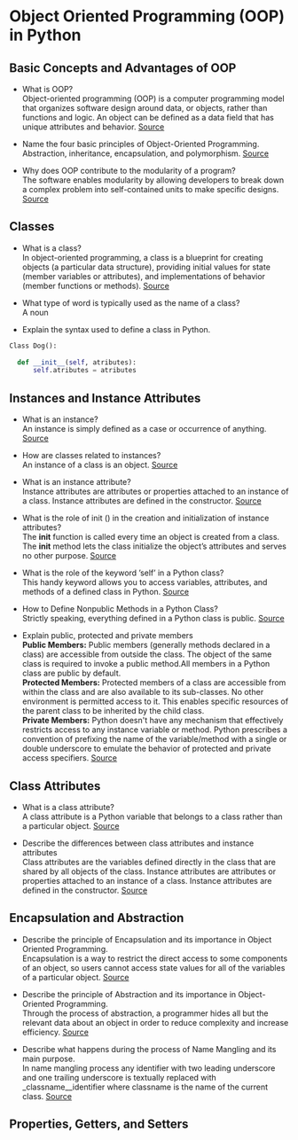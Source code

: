 # Object Oriented Programming (OOP) in Python

## Basic Concepts and Advantages of OOP

*  What is OOP?   
Object-oriented programming (OOP) is a computer programming model that organizes software design around data, or objects, rather than functions and logic. An object can be defined as a data field that has unique attributes and behavior.
[Source](https://www.techtarget.com/searchapparchitecture/definition/object-oriented-programming-OOP)

* Name the four basic principles of Object-Oriented Programming.   
Abstraction, inheritance, encapsulation, and polymorphism.
[Source](https://khalilstemmler.com/articles/object-oriented/programming/4-principles/#:~:text=Abstraction%2C%20encapsulation%2C%20inheritance%2C%20and%20polymorphism%20are%20four%20of%20the,principles%20of%20object%2Doriented%20programming.)

* Why does OOP contribute to the modularity of a program?   
The software enables modularity by allowing developers to break down a complex problem into self-contained units to make specific designs.
[Source](https://emeritus.org/blog/coding-what-is-object-oriented-programming/#:~:text=Modularity,units%20to%20make%20specific%20designs.)

## Classes 
* What is a class?   
In object-oriented programming, a class is a blueprint for creating objects (a particular data structure), providing initial values for state (member variables or attributes), and implementations of behavior (member functions or methods).
[Source](https://brilliant.org/wiki/classes-oop/)

* What type of word is typically used as the name of a class?  
A noun

*  Explain the syntax used to define a class in Python.
```python
Class Dog():
  
  def __init__(self, atributes):
      self.atributes = atributes
```

## Instances and Instance Attributes
*  What is an instance?   
An instance is simply defined as a case or occurrence of anything.
[Source](https://www.techopedia.com/definition/16325/instance)

* How are classes related to instances?   
An instance of a class is an object.
[Source](https://www.techtarget.com/whatis/definition/instance#:~:text=An%20instance%20of%20a%20class,they%20are%20called%20instance%20variables.)

*  What is an instance attribute?   
Instance attributes are attributes or properties attached to an instance of a class. Instance attributes are defined in the constructor.
[Source](https://www.tutorialsteacher.com/articles/class-attributes-vs-instance-attributes-in-python)

* What is the role of init () in the creation and initialization of instance
attributes?   
 The __init__  function is called every time an object is created from a class. The __init__ method lets the class initialize the object’s attributes and serves no other purpose.
 [Source](https://www.udacity.com/blog/2021/11/__init__-in-python-an-overview.html#:~:text=The%20__init__%20method%20lets%20the%20class%20initialize%20the,and%20serves%20no%20other%20purpose.)
 
 * What is the role of the keyword ’self’ in a Python class?   
This handy keyword allows you to access variables, attributes, and methods of a defined class in Python.
 [Source](https://blog.hubspot.com/website/python-self#:~:text=Let's%20get%20started.-,What%20is%20SELF%20in%20Python%3F,it%20by%20any%20other%20name.)
 
 * How to Define Nonpublic Methods in a Python Class?   
 Strictly speaking, everything defined in a Python class is public.
 [Source](https://towardsdatascience.com/how-to-define-nonpublic-methods-in-a-python-class-f477a1ddf3c0)
 
 * Explain public, protected and private members   
 **Public Members:** Public members (generally methods declared in a class) are accessible from outside the class. The object of the same class is required to invoke a public method.All members in a Python class are public by default.    
 **Protected Members:** Protected members of a class are accessible from within the class and are also available to its sub-classes. No other environment is permitted access to it. This enables specific resources of the parent class to be inherited by the child class.    
 **Private Members:** Python doesn't have any mechanism that effectively restricts access to any instance variable or method. Python prescribes a convention of prefixing the name of the variable/method with a single or double underscore to emulate the behavior of protected and private access specifiers.
 [Source](https://www.tutorialsteacher.com/python/public-private-protected-modifiers)
 
 ## Class Attributes
*  What is a class attribute?    
A class attribute is a Python variable that belongs to a class rather than a particular object.
[Source](https://builtin.com/software-engineering-perspectives/python-attributes#:~:text=A%20class%20attribute%20is%20a,.)

* Describe the differences between class attributes and instance attributes   
Class attributes are the variables defined directly in the class that are shared by all objects of the class. Instance attributes are attributes or properties attached to an instance of a class. Instance attributes are defined in the constructor.
[Source](https://www.tutorialsteacher.com/articles/class-attributes-vs-instance-attributes-in-python#:~:text=Class%20attributes%20are%20the%20variables,are%20defined%20in%20the%20constructor.&text=Defined%20directly%20inside%20a%20class.)

## Encapsulation and Abstraction
*  Describe the principle of Encapsulation and its importance in Object Oriented Programming.    
Encapsulation is a way to restrict the direct access to some components of an object, so users cannot access state values for all of the variables of a particular object.
 [Source](https://www.sumologic.com/glossary/encapsulation/#:~:text=Encapsulation%20is%20a%20way%20to,an%20instantiated%20class%20or%20object.)

* Describe the principle of Abstraction and its importance in Object-Oriented Programming.  
 Through the process of abstraction, a programmer hides all but the relevant data about an object in order to reduce complexity and increase efficiency.
 [Source](https://www.techtarget.com/whatis/definition/abstraction#:~:text=In%20object%2Doriented%20programming%2C%20abstraction,reduce%20complexity%20and%20increase%20efficiency.)
  
 * Describe what happens during the process of Name Mangling and its main purpose.  
 In name mangling process any identifier with two leading underscore and one trailing underscore is textually replaced with _classname__identifier where classname is the name of the current class.
   [Source](https://www.geeksforgeeks.org/name-mangling-in-python/)
   
 ## Properties, Getters, and Setters
